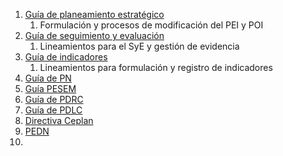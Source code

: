 1. [Guía de planeamiento estratégico](https://www.gob.pe/institucion/ceplan/informes-publicaciones/5661161-guia-para-el-planeamiento-institucional-actualizada-2024)
	1. Formulación y procesos de modificación del PEI y POI
2. [Guía de seguimiento y evaluación](https://www.gob.pe/institucion/ceplan/informes-publicaciones/5678657-guia-para-el-seguimiento-y-evaluacion-de-politicas-nacionales-y-planes-del-sinaplan-actualizada-2024)
	1. Lineamientos para el SyE y gestión de evidencia
3. [Guía de indicadores](https://www.gob.pe/institucion/ceplan/informes-publicaciones/5614517-guia-para-la-elaboracion-de-indicadores-de-politicas-nacionales-y-planes-estrategicos-actualizada-2024)
	1. Lineamientos para formulación y registro de indicadores
4. [Guía de PN](https://www.gob.pe/institucion/ceplan/informes-publicaciones/4172566-guia-de-politicas-nacionales-actualizada)
5. [Guía PESEM](https://cdn.www.gob.pe/uploads/document/file/4088308/Guía%20Metodológica%20para%20el%20Planeamiento%20Estratégico%20Sectorial%20-%20CEPLAN.pdf)
6. [Guía de PDRC](https://www.gob.pe/institucion/ceplan/informes-publicaciones/1936639-guia-para-el-plan-de-desarrollo-regional-concertado-para-la-mejora-de-planes-estrategicos-con-enfoque-territorial)
7. [Guía de PDLC](https://www.gob.pe/institucion/ceplan/informes-publicaciones/4903911-guia-para-el-plan-de-desarrollo-local-concertado-provincial-y-distrital)
8. [Directiva Ceplan](https://www.gob.pe/institucion/ceplan/normas-legales/5373394-001-2024-ceplan-pcd)
9.  [PEDN](https://peru2050.ceplan.gob.pe)
10. 